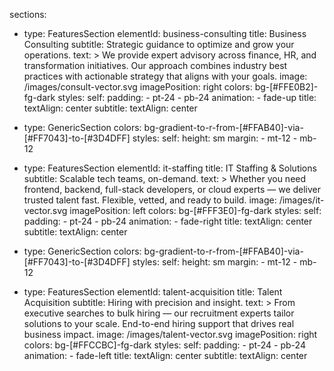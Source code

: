 sections:
  - type: FeaturesSection
    elementId: business-consulting
    title: Business Consulting
    subtitle: Strategic guidance to optimize and grow your operations.
    text: >
      We provide expert advisory across finance, HR, and transformation initiatives.
      Our approach combines industry best practices with actionable strategy that aligns with your goals.
    image: /images/consult-vector.svg
    imagePosition: right
    colors: bg-[#FFE0B2]-fg-dark
    styles:
      self:
        padding:
          - pt-24
          - pb-24
        animation:
          - fade-up
      title:
        textAlign: center
      subtitle:
        textAlign: center

  - type: GenericSection
    colors: bg-gradient-to-r-from-[#FFAB40]-via-[#FF7043]-to-[#3D4DFF]
    styles:
      self:
        height: sm
        margin:
          - mt-12
          - mb-12

  - type: FeaturesSection
    elementId: it-staffing
    title: IT Staffing & Solutions
    subtitle: Scalable tech teams, on-demand.
    text: >
      Whether you need frontend, backend, full-stack developers, or cloud experts — we deliver trusted talent fast.
      Flexible, vetted, and ready to build.
    image: /images/it-vector.svg
    imagePosition: left
    colors: bg-[#FFF3E0]-fg-dark
    styles:
      self:
        padding:
          - pt-24
          - pb-24
        animation:
          - fade-right
      title:
        textAlign: center
      subtitle:
        textAlign: center

  - type: GenericSection
    colors: bg-gradient-to-r-from-[#FFAB40]-via-[#FF7043]-to-[#3D4DFF]
    styles:
      self:
        height: sm
        margin:
          - mt-12
          - mb-12

  - type: FeaturesSection
    elementId: talent-acquisition
    title: Talent Acquisition
    subtitle: Hiring with precision and insight.
    text: >
      From executive searches to bulk hiring — our recruitment experts tailor solutions to your scale.
      End-to-end hiring support that drives real business impact.
    image: /images/talent-vector.svg
    imagePosition: right
    colors: bg-[#FFCCBC]-fg-dark
    styles:
      self:
        padding:
          - pt-24
          - pb-24
        animation:
          - fade-left
      title:
        textAlign: center
      subtitle:
        textAlign: center

